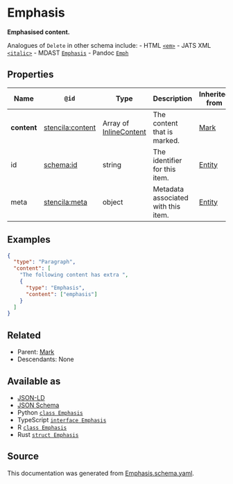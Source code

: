 # Emphasis

**Emphasised content.**

Analogues of `Delete` in other schema include: - HTML [`<em>`](https://developer.mozilla.org/en-US/docs/Web/HTML/Element/em) - JATS XML [`<italic>`](https://jats.nlm.nih.gov/archiving/tag-library/1.1/element/italic.html) - MDAST [`Emphasis`](https://github.com/syntax-tree/mdast#emphasis) - Pandoc [`Emph`](https://github.com/jgm/pandoc-types/blob/1.17.5.4/Text/Pandoc/Definition.hs#L256)

## Properties

| Name        | `@id`                                                       | Type                                       | Description                         | Inherited from      |
| ----------- | ----------------------------------------------------------- | ------------------------------------------ | ----------------------------------- | ------------------- |
| **content** | [stencila:content](https://schema.stenci.la/content.jsonld) | Array of [InlineContent](InlineContent.md) | The content that is marked.         | [Mark](Mark.md)     |
| id          | [schema:id](https://schema.org/id)                          | string                                     | The identifier for this item.       | [Entity](Entity.md) |
| meta        | [stencila:meta](https://schema.stenci.la/meta.jsonld)       | object                                     | Metadata associated with this item. | [Entity](Entity.md) |

## Examples

```json
{
  "type": "Paragraph",
  "content": [
    "The following content has extra ",
    {
      "type": "Emphasis",
      "content": ["emphasis"]
    }
  ]
}
```

## Related

- Parent: [Mark](Mark.md)
- Descendants: None

## Available as

- [JSON-LD](https://schema.stenci.la/Emphasis.jsonld)
- [JSON Schema](https://schema.stenci.la/v1/Emphasis.schema.json)
- Python [`class Emphasis`](https://stencila.github.io/schema/python/docs/types.html#schema.types.Emphasis)
- TypeScript [`interface Emphasis`](https://stencila.github.io/schema/ts/docs/interfaces/emphasis.html)
- R [`class Emphasis`](https://cran.r-project.org/web/packages/stencilaschema/stencilaschema.pdf)
- Rust [`struct Emphasis`](https://docs.rs/stencila-schema/latest/stencila_schema/struct.Emphasis.html)

## Source

This documentation was generated from [Emphasis.schema.yaml](https://github.com/stencila/stencila/blob/master/schema/schema/Emphasis.schema.yaml).
